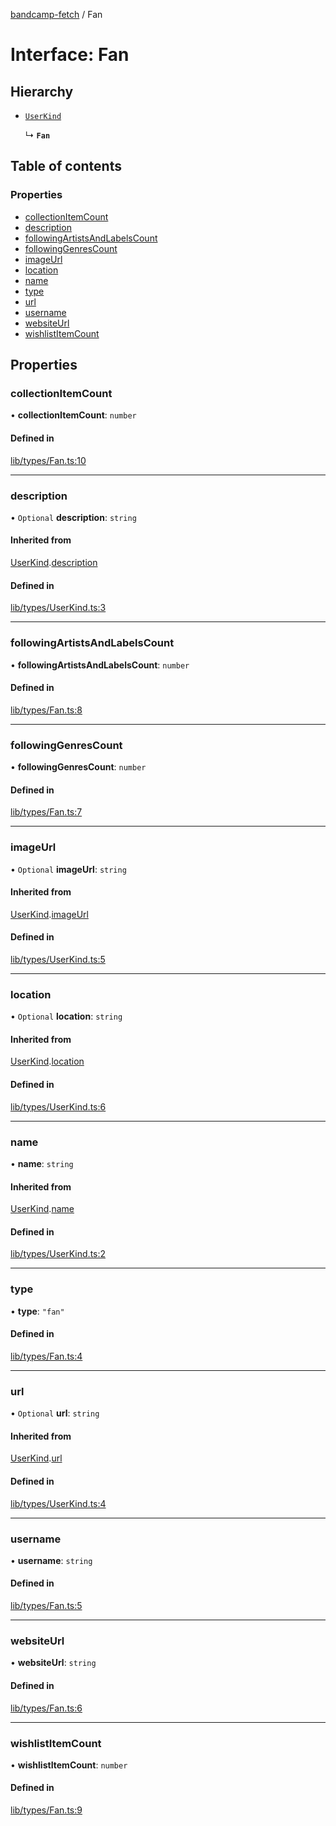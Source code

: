 [bandcamp-fetch](../README.md) / Fan

# Interface: Fan

## Hierarchy

- [`UserKind`](UserKind.md)

  ↳ **`Fan`**

## Table of contents

### Properties

- [collectionItemCount](Fan.md#collectionitemcount)
- [description](Fan.md#description)
- [followingArtistsAndLabelsCount](Fan.md#followingartistsandlabelscount)
- [followingGenresCount](Fan.md#followinggenrescount)
- [imageUrl](Fan.md#imageurl)
- [location](Fan.md#location)
- [name](Fan.md#name)
- [type](Fan.md#type)
- [url](Fan.md#url)
- [username](Fan.md#username)
- [websiteUrl](Fan.md#websiteurl)
- [wishlistItemCount](Fan.md#wishlistitemcount)

## Properties

### collectionItemCount

• **collectionItemCount**: `number`

#### Defined in

[lib/types/Fan.ts:10](https://github.com/patrickkfkan/bandcamp-fetch/blob/19ec315/src/lib/types/Fan.ts#L10)

___

### description

• `Optional` **description**: `string`

#### Inherited from

[UserKind](UserKind.md).[description](UserKind.md#description)

#### Defined in

[lib/types/UserKind.ts:3](https://github.com/patrickkfkan/bandcamp-fetch/blob/19ec315/src/lib/types/UserKind.ts#L3)

___

### followingArtistsAndLabelsCount

• **followingArtistsAndLabelsCount**: `number`

#### Defined in

[lib/types/Fan.ts:8](https://github.com/patrickkfkan/bandcamp-fetch/blob/19ec315/src/lib/types/Fan.ts#L8)

___

### followingGenresCount

• **followingGenresCount**: `number`

#### Defined in

[lib/types/Fan.ts:7](https://github.com/patrickkfkan/bandcamp-fetch/blob/19ec315/src/lib/types/Fan.ts#L7)

___

### imageUrl

• `Optional` **imageUrl**: `string`

#### Inherited from

[UserKind](UserKind.md).[imageUrl](UserKind.md#imageurl)

#### Defined in

[lib/types/UserKind.ts:5](https://github.com/patrickkfkan/bandcamp-fetch/blob/19ec315/src/lib/types/UserKind.ts#L5)

___

### location

• `Optional` **location**: `string`

#### Inherited from

[UserKind](UserKind.md).[location](UserKind.md#location)

#### Defined in

[lib/types/UserKind.ts:6](https://github.com/patrickkfkan/bandcamp-fetch/blob/19ec315/src/lib/types/UserKind.ts#L6)

___

### name

• **name**: `string`

#### Inherited from

[UserKind](UserKind.md).[name](UserKind.md#name)

#### Defined in

[lib/types/UserKind.ts:2](https://github.com/patrickkfkan/bandcamp-fetch/blob/19ec315/src/lib/types/UserKind.ts#L2)

___

### type

• **type**: ``"fan"``

#### Defined in

[lib/types/Fan.ts:4](https://github.com/patrickkfkan/bandcamp-fetch/blob/19ec315/src/lib/types/Fan.ts#L4)

___

### url

• `Optional` **url**: `string`

#### Inherited from

[UserKind](UserKind.md).[url](UserKind.md#url)

#### Defined in

[lib/types/UserKind.ts:4](https://github.com/patrickkfkan/bandcamp-fetch/blob/19ec315/src/lib/types/UserKind.ts#L4)

___

### username

• **username**: `string`

#### Defined in

[lib/types/Fan.ts:5](https://github.com/patrickkfkan/bandcamp-fetch/blob/19ec315/src/lib/types/Fan.ts#L5)

___

### websiteUrl

• **websiteUrl**: `string`

#### Defined in

[lib/types/Fan.ts:6](https://github.com/patrickkfkan/bandcamp-fetch/blob/19ec315/src/lib/types/Fan.ts#L6)

___

### wishlistItemCount

• **wishlistItemCount**: `number`

#### Defined in

[lib/types/Fan.ts:9](https://github.com/patrickkfkan/bandcamp-fetch/blob/19ec315/src/lib/types/Fan.ts#L9)
